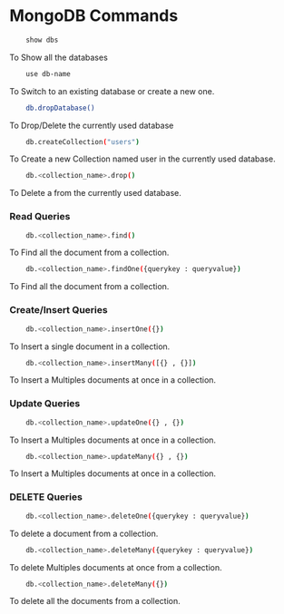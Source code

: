 # **MongoDB Commands**

```bash
    show dbs
```

To Show all the databases

```bash '
    use db-name
```

To Switch to an existing database or create a new one.

```Bash
    db.dropDatabase()
```

To Drop/Delete the currently used database

```bash
    db.createCollection("users")
```
To Create a new Collection named user in the currently used database.

```bash
    db.<collection_name>.drop()
```
To Delete a from the currently used database.


### **Read Queries**

```bash
    db.<collection_name>.find()
```

To Find all the document from a collection.

```bash
    db.<collection_name>.findOne({querykey : queryvalue})
```

To Find all the document from a collection.


### **Create/Insert Queries**

```bash
    db.<collection_name>.insertOne({})
```

To Insert a single document in a collection.

```bash
    db.<collection_name>.insertMany([{} , {}])
```

To Insert a Multiples documents at once in a collection.

### **Update Queries**

```bash
    db.<collection_name>.updateOne({} , {})
```


To Insert a Multiples documents at once in a collection.

```bash
    db.<collection_name>.updateMany({} , {})
```

To Insert a Multiples documents at once in a collection.

### **DELETE Queries**


```bash
    db.<collection_name>.deleteOne({querykey : queryvalue})
```

To delete a document from a collection.

```bash
    db.<collection_name>.deleteMany({querykey : queryvalue})
```

To delete Multiples documents at once from a collection.

```bash
    db.<collection_name>.deleteMany({})
```

To delete all the documents from a collection.





